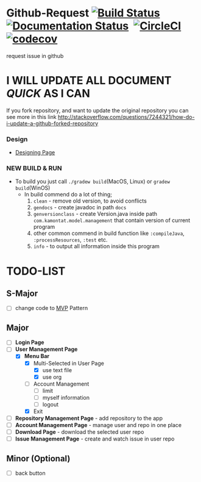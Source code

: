 # Github-Request [![Build Status](https://travis-ci.org/kamontat/Github-Request.svg?branch=master)](https://travis-ci.org/kamontat/Github-Request)  [![Documentation Status](https://readthedocs.org/projects/github-request/badge/?version=latest)](http://github-request.readthedocs.io/en/latest/?badge=latest)  [![CircleCI](https://circleci.com/gh/kamontat/Github-Request.svg?style=shield)](https://circleci.com/gh/kamontat/Github-Request)  [![codecov](https://codecov.io/gh/kamontat/Github-Request/branch/master/graph/badge.svg)](https://codecov.io/gh/kamontat/Github-Request)  
request issue in github

# I WILL UPDATE ALL DOCUMENT *QUICK* AS I CAN #

If you fork repository, and want to update the original repository you can see more in this link
http://stackoverflow.com/questions/7244321/how-do-i-update-a-github-forked-repository

### Design
- [Designing Page](https://github.com/kamontat/Github-Request/tree/master/design/picture)

### NEW BUILD & RUN
- To build you just call `./gradew build`(MacOS, Linux) or `gradew build`(WinOS)
  - In build commend do a lot of thing;
    1. `clean` - remove old version, to avoid conflicts
    2. `gendocs` - create javadoc in path `docs`
    3. `genversionclass` - create Version.java inside path `com.kamontat.model.management` that contain version of current program
    4. other common commend in build function like `:compileJava`, `:processResources`, `:test` etc.
    5. `info` - to output all information inside this program
    
# TODO-LIST

## S-Major
- [ ] change code to [MVP](https://blacklenspub.com/mvp-คืออะไร-แล้วเกี่ยวกะไรกับ-android-7a0460d7cd49#.97fv43hct) Pattern

## Major
- [ ] **Login Page**
- [ ] **User Management Page**
    - [X] **Menu Bar**
      - [X] Multi-Selected in User Page
        - [X] use text file
        - [X] use org
      - [ ] Account Management
        - [ ] limit
        - [ ] myself information
        - [ ] logout
      - [X] Exit
- [ ] **Repository Management Page** - add repository to the app
- [ ] **Account Management Page** - manage user and repo in one place
- [ ] **Download Page** - download the selected user repo
- [ ] **Issue Management Page** - create and watch issue in user repo

## Minor (Optional)
- [ ] back button
